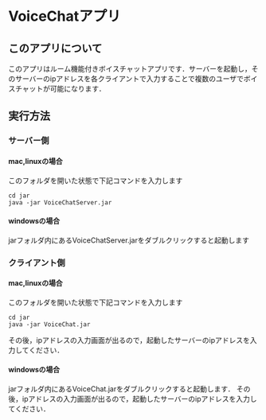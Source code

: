 # VoiceChatアプリ

## このアプリについて

このアプリはルーム機能付きボイスチャットアプリです．サーバーを起動し，そのサーバーのipアドレスを各クライアントで入力することで複数のユーザでボイスチャットが可能になります．

## 実行方法

### サーバー側

#### mac,linuxの場合

このフォルダを開いた状態で下記コマンドを入力します

```
cd jar
java -jar VoiceChatServer.jar
```

#### windowsの場合

jarフォルダ内にあるVoiceChatServer.jarをダブルクリックすると起動します

### クライアント側

#### mac,linuxの場合

このフォルダを開いた状態で下記コマンドを入力します

```
cd jar
java -jar VoiceChat.jar
```

その後，ipアドレスの入力画面が出るので，起動したサーバーのipアドレスを入力してください．

#### windowsの場合

jarフォルダ内にあるVoiceChat.jarをダブルクリックすると起動します．
その後，ipアドレスの入力画面が出るので，起動したサーバーのipアドレスを入力してください．
